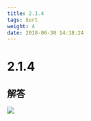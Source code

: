 ```yaml
---
title: 2.1.4
tags: Sort
weight: 4
date: 2018-06-30 14:18:24
---
```


# 2.1.4


## 解答

![](/resources/2.1.4/1.png)
